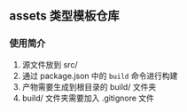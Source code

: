 ## assets 类型模板仓库

### 使用简介

1. 源文件放到 src/
2. 通过 package.json 中的 `build` 命令进行构建
3. 产物需要生成到根目录的 build/ 文件夹
4. build/ 文件夹需要加入 .gitignore 文件